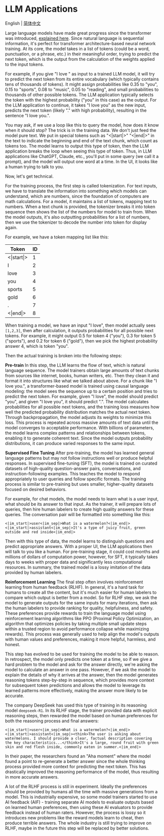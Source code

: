 # LLM Applications

English | [简体中文](./index_zh-CN.md)

Large language models have made great progress since the transformer was introduced, [explained here](../04/index.md). Since natural language is sequential information, it's perfect for transformer architecture-based neural network training. At its core, the model takes in a list of tokens (could be a word, punctuation, or a phrase, etc.) in their meaningful order, trying to predict the next token, which is the output from the calculation of the weights applied to the input tokens.

For example, if you give "I love " as input to a trained LLM model, it will try to predict the next token from its entire vocabulary (which typically contains tens of thousands of tokens). It might assign probabilities like 0.35 to "you", 0.15 to "sports", 0.08 to "music", 0.05 to "reading", and small probabilities to thousands of other possible tokens. The LLM application typically selects the token with the highest probability ("you" in this case) as the output. For the LLM application to continue, it takes "I love you" as the new input, predicts the next token (likely "." with high probability), resulting in the sentence "I love you.".

You may ask, if we use a loop like this to query the model, how does it know when it should stop? The trick is in the training data. We don't just feed the model pure text. We put in special tokens such as "<|start|>" "<|end|>" in the text to indicate the beginning and end of the text chunk, which count as tokens too. The model learns to output this type of token, then the LLM application breaks the loop when seeing this type of token. Thus, in LLM applications like ChatGPT, Claude, etc., you'll put in some query (we call it a prompt), and the model will output one word at a time. In the UI, it looks like a human trying to talk to you.

Now, let's get technical.

For the training process, the first step is called tokenization. For text inputs, we have to translate the information into something which models can understand, which are numbers, since the foundation of computers are math calculations. For a model, it maintains a list of tokens, mapping text to numbers. When a text chunk is provided, the tokenizer breaks it into token sequence then shows the list of the numbers for model to train from. When the model outputs, it's also outputting probabilities for a list of numbers, then we use the tokenizer to decode the number into token for display again.

For example, we have a token mapping list like this:

| Token | ID |
|-------|-----|
| <\|start\|> | 1 |
| I | 2 |
| love | 3 |
| you | 4 |
| sports | 5 |
| gold | 6 |
| . | 7 |
| <\|end\|> | 8 |

When training a model, we have an input "I love", then model actually sees `[1,2,3]`, then after calculation, it outputs probabilities for all possible next tokens. For example, it might output 0.5 for token 4 ("you"), 0.3 for token 5 ("sports"), and 0.2 for token 6 ("gold"), then we pick the highest probability answer 4, which is token "you".

Then the actual training is broken into the following steps:

**Pre-train**
In this step, the LLM learns the flow of text, which is natural language sequence. The model trainers obtain large amounts of text chunks from sources like internet, books, human writers, etc. Then they clean it and format it into structures like what we talked about above. For a chunk like "I love you.", a transformer-based model is trained using causal language modeling: the model sees the sequence up to a certain position and tries to predict the next token. For example, given "I love", the model should predict "you", and given "I love you", it should predict ".". The model calculates probabilities for all possible next tokens, and the training loss measures how well the predicted probability distribution matches the actual next token. Through backpropagation, the model adjusts its weights to minimize this loss. This process is repeated across massive amounts of text data until the model converges to acceptable performance. With billions of parameters, the model learns complex patterns and relationships between tokens, enabling it to generate coherent text. Since the model outputs probability distributions, it can produce varied responses to the same input.

**Supervised Fine Tuning**
After pre-training, the model has learned general language patterns but may not follow instructions well or produce helpful responses. In supervised fine-tuning (SFT), the model is trained on curated datasets of high-quality question-answer pairs, conversations, and instruction-following examples. This teaches the model to respond appropriately to user queries and follow specific formats. The training process is similar to pre-training but uses smaller, higher-quality datasets focused on desired behaviors.

For example, for chat models, the model needs to learn what is a user input, what should be its answer to that input. As the trainer, it will prepare lots of queries, then hire human labelers to create high quality answers for these queries. The conversation pair will be formatted into something like this:

```plain
<|im_start|>user<|im_sep|>What is a watermelon?<|im_end|><|im_start|>assistant<|im_sep|>It's a type of juicy fruit, green outside and red inside<|im_end|>
```

Then with this type of data, the model learns to distinguish questions and predict appropriate answers. With a proper UI, the LLM applications then will talk to you like a human. For pre-training stage, it could cost months and millions of dollars of computation power, however, for SFT, it typically takes days to weeks with proper data and significantly less computational resources. In summary, the trained model is a lossy imitation of the data provided by human labelers.

**Reinforcement Learning**
The final step often involves reinforcement learning from human feedback (RLHF). In general, it's a hard task for humans to create all the content, but it's much easier for human labelers to compare which output is better from a model. So for RLHF step, we ask the model to generate outputs for the same inputs for many iterations, then ask the human labelers to provide ranking for quality, helpfulness, and safety. These preferences provide rewards to train the language model using reinforcement learning algorithms like PPO (Proximal Policy Optimization, an algorithm that optimizes policies by taking multiple small update steps within a trusted region to avoid performance collapse while maximizing rewards). This process was generally used to help align the model's outputs with human values and preferences, making it more helpful, harmless, and honest.

This step has evolved to be used for training the model to be able to reason. In retrospect, the model only predicts one token at a time, so if we give a hard problem to the model and ask for the answer directly, we're asking the model to calculate an answer in one pass. However, if we ask the model to explain the details of why it arrives at the answer, then the model generates reasoning tokens step-by-step in sequence, which provides more context for subsequent token predictions and allows the model to leverage its learned patterns more effectively, making the answer more likely to be accurate.

The company DeepSeek has used this type of training in its reasoning model `deepseek-R1`. In its RLHF stage, the trainer provided data with explicit reasoning steps, then rewarded the model based on human preferences for both the reasoning process and final answers:

```plain
<|im_start|>user<|im_sep|>What is a watermelon?<|im_end|><|im_start|>assistant<|im_sep|><think>The user is asking about watermelons. I should provide a clear, factual description covering the key characteristics...</think>It's a large, round fruit with green skin and red flesh inside, commonly eaten in summer.<|im_end|>
```  

In their paper, the researchers found an "Aha moment" where the model found a point to re-generate a better answer since the whole thinking process provided more context for predicting the next token. This has drastically improved the reasoning performance of the model, thus resulting in more accurate answers.

A lot of the RLHF process is still in experiment. Ideally the preferences should be provided by humans all the time with massive generations from a model. This is industrially expensive, so some model trainers started to use AI feedback (AIF) - training separate AI models to evaluate outputs based on learned human preferences, then using these AI evaluators to provide feedback instead of human raters. However, the process is lossy so it introduces new problems like the reward models learn to cheat, then produce terrible answers. The whole industry is still trying to improve on RLHF, maybe in the future this step will be replaced by better solutions.
